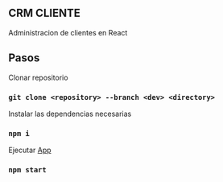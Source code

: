 ## CRM CLIENTE

Administracion de clientes en React

## Pasos

Clonar repositorio

### `git clone <repository> --branch <dev> <directory>`

Instalar las dependencias necesarias

### `npm i`

Ejecutar [App](http://localhost:3000)

### `npm start`
